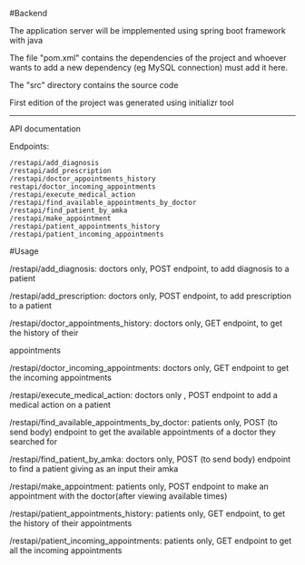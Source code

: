 #Backend

The application server will be impplemented using spring boot framework with java

The file "pom.xml" contains the dependencies of the project and whoever wants to add a new dependency (eg MySQL connection) must add it here.

The "src" directory contains the source code

First edition of the project was generated using initializr tool

----------------------------------------------------

API documentation 


Endpoints:

    /restapi/add_diagnosis
    /restapi/add_prescription
    /restapi/doctor_appointments_history
    restapi/doctor_incoming_appointments
    /restapi/execute_medical_action
    /restapi/find_available_appointments_by_doctor 
    /restapi/find_patient_by_amka
    /restapi/make_appointment 
    /restapi/patient_appointments_history
    /restapi/patient_incoming_appointments

#Usage

/restapi/add_diagnosis: doctors only, POST endpoint, to add diagnosis to a patient


/restapi/add_prescription: doctors only, POST endpoint, to add prescription to a patient


/restapi/doctor_appointments_history: doctors only, GET endpoint, to get the history of their 

appointments 


/restapi/doctor_incoming_appointments: doctors only, GET endpoint to get the incoming appointments 


/restapi/execute_medical_action: doctors only , POST endpoint to add a medical action on a patient 


/restapi/find_available_appointments_by_doctor: patients only, POST (to send body) endpoint to get the available appointments of a doctor they searched for


/restapi/find_patient_by_amka: doctors only, POST (to send body) endpoint to find a patient giving as an input their amka 


/restapi/make_appointment: patients only, POST endpoint to make an appointment with the doctor(after viewing available times)


/restapi/patient_appointments_history: patients only, GET endpoint, to get the history of their appointments 


/restapi/patient_incoming_appointments: patients only, GET endpoint to get all the incoming appointments
